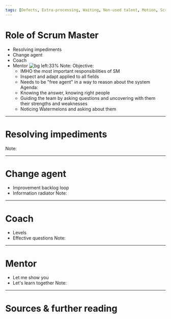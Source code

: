 ```yaml
---
tags: [Defects, Extra-processing, Waiting, Non-used talent, Motion, Scrum]
---
```

# Role of Scrum Master
+ Resolving impediments
+ Change agent
+ Coach
+ Mentor
![bg left:33%][horizon]
Note:
Objective:
    * IMHO the most important responsibilities of SM
    * Inspect and adapt applied to all fields
    * Needs to be "free agent" in a way to reason about the system
Agenda:
    * Knowing the answer, knowing right people
    * Guiding the team by asking questions and uncovering with them their strengths and weaknesses 
    * Noticing Watermelons and asking about them


---
# Resolving impediments

Note:

---
# Change agent
- Improvement backlog loop
- Information radiator
Note:

---
# Coach
- Levels
- Effective questions
Note:

---
# Mentor
- Let me show you
- Let's learn together
Note:

---
# Sources & further reading

[horizon]: ../imgs/dominik-lange-ZUvF7qEIcVI-unsplash.jpg "Photo by Dominik Lange on Unsplash https://unsplash.com/photos/ZUvF7qEIcVI"
